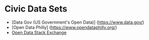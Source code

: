 # Civic Data Sets

- [Data Gov (US Government's Open Data)] (https://www.data.gov/) 
- [Open Data Philly] (https://www.opendataphilly.org/)
- [Open Data Stack Exchange](http://opendata.stackexchange.com/)
